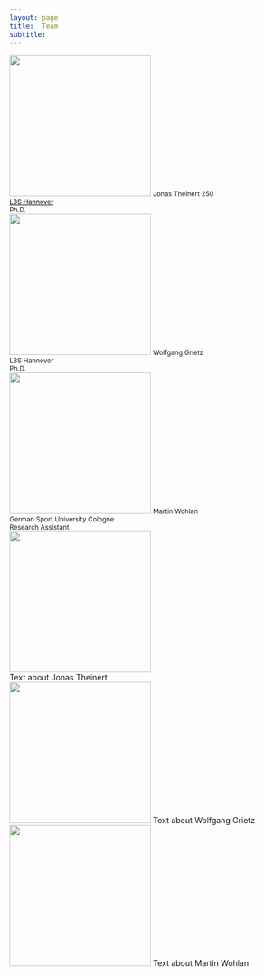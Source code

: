 ```yaml
---
layout: page
title:  Team
subtitle:
---
```


 <body> 
  <div class="row">
    <div class="column">
      <img src="../assets/img/Jonas_Theiner.jpeg" style="width:auto;height:250;">
      <small> Jonas Theinert 250 </small><br />
      <a href="https://www.tib.eu/en/research-development/visual-analytics" style="color:black"><small>L3S Hannover</small></a> <br />
      <small> Ph.D.</small><br />
    </div>
    <div class="column">
      <img src="../assets/img/Wolfgang_Grietz.jpg" style="width:auto;height:250;">
      <small> Wolfgang Grietz </small><br />
      <small> L3S Hannover </small><br />
      <small> Ph.D.</small><br />
    </div>
    <div class="column">
      <img src="../assets/img/Martin_Wohlan.jpeg" style="width:auto;height:250;">
      <small> Martin Wohlan </small><br />
      <small> German Sport University Cologne</small><br />
      <small> Research Assistant</small><br />
    </div>
  </div>
</body>

 <body> 
  <div class="row">
    <div class="column">
      <img src="../assets/img/Jonas_Theiner.jpeg" style="width:250px;height:250px;">
     <div> Text about Jonas Theinert </div>
    </div>
    <div class="column">
       <img src="../assets/img/Wolfgang_Grietz.jpg" style="width:250px;height:250px;">
       Text about Wolfgang Grietz
    </div>
    <div class="column">
      <img src="../assets/img/Martin_Wohlan.jpeg" style="width:250px;height:250px;">
      Text about Martin Wohlan
    </div>
  </div>
</body>




